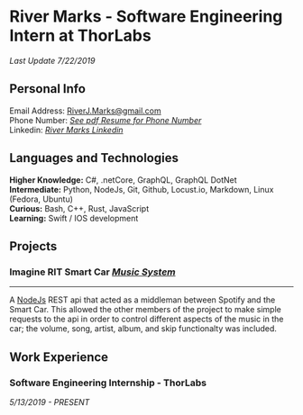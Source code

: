 # River Marks - Software Engineering Intern at ThorLabs
*Last Update 7/22/2019*

## Personal Info
Email Address: RiverJ.Marks@gmail.com <br>
Phone Number: <a href="https://github.com/rmarks6767/Resume/blob/master/River-Marks-Resume.pdf">*See pdf Resume for Phone Number*</a> <br>
Linkedin: <a href="https://www.linkedin.com/in/rivermarks/">*River Marks Linkedin*</a>
## Languages and Technologies
**Higher Knowledge:** C#, .netCore, GraphQL, GraphQL DotNet <br>
**Intermediate:** Python, NodeJs, Git, Github, Locust.io, Markdown, Linux (Fedora, Ubuntu) <br>
**Curious:** Bash, C++, Rust, JavaScript <br>
**Learning:** Swift / IOS development <br>
## Projects
### Imagine RIT Smart Car *<a href="https://github.com/rmarks6767/music-system">Music System</a>* <br>
------
A <a href="https://nodejs.org/">NodeJs</a> REST api that acted as a middleman between Spotify and the Smart Car.  This allowed the other members of the project to make simple requests to the api in order to control different aspects of the music in the car; the volume, song, artist, album, and skip functionalty was included.    

## Work Experience 
### Software Engineering Internship - ThorLabs
*5/13/2019 - PRESENT*
